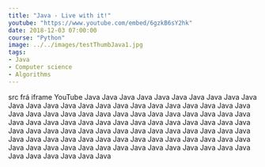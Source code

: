 ```yaml
---
title: "Java - Live with it!"
youtube: "https://www.youtube.com/embed/6gzkB6sY2hk"
date: 2018-12-03 07:00:00
course: "Python"
image: ../../images/testThumbJava1.jpg
tags:
- Java
- Computer science
- Algorithms
---
```

src frá iframe YouTube
Java Java Java Java Java Java Java Java Java Java Java Java Java Java Java Java Java Java Java Java Java Java Java Java Java Java Java Java Java Java Java Java Java Java Java Java Java Java Java Java Java Java Java Java Java Java Java Java Java Java 
Java Java Java Java Java Java Java Java Java Java Java Java Java Java Java Java Java Java Java Java Java Java Java Java Java Java Java Java Java Java Java Java Java Java Java Java Java Java Java Java Java Java Java Java Java Java Java Java Java Java
